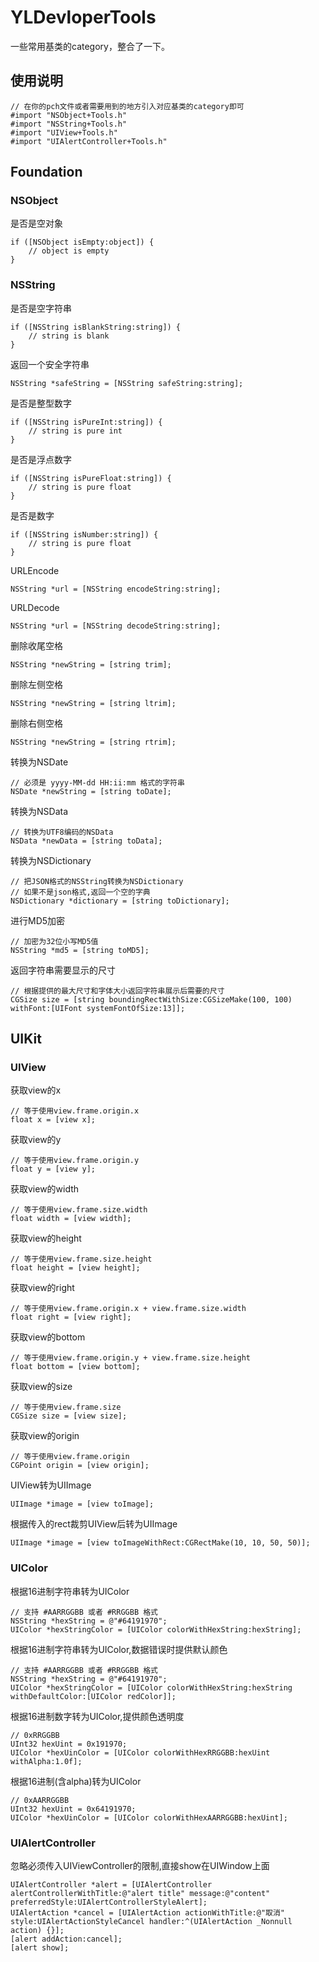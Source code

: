 YLDevloperTools
===
一些常用基类的category，整合了一下。
## 使用说明
```objc
// 在你的pch文件或者需要用到的地方引入对应基类的category即可
#import "NSObject+Tools.h"
#import "NSString+Tools.h"
#import "UIView+Tools.h"
#import "UIAlertController+Tools.h"
```

## Foundation
### NSObject
是否是空对象

```objc
if ([NSObject isEmpty:object]) {
	// object is empty
}
```

### NSString
是否是空字符串

```objc
if ([NSString isBlankString:string]) {
	// string is blank
}
```
返回一个安全字符串

```objc
NSString *safeString = [NSString safeString:string];
```
是否是整型数字

```objc
if ([NSString isPureInt:string]) {
	// string is pure int
}
```
是否是浮点数字

```objc
if ([NSString isPureFloat:string]) {
	// string is pure float
}
```
是否是数字

```objc
if ([NSString isNumber:string]) {
	// string is pure float
}
```
URLEncode

```objc
NSString *url = [NSString encodeString:string];
```
URLDecode

```objc
NSString *url = [NSString decodeString:string];
```
删除收尾空格

```objc
NSString *newString = [string trim];
```
删除左侧空格

```objc
NSString *newString = [string ltrim];
```
删除右侧空格

```objc
NSString *newString = [string rtrim];
```
转换为NSDate

```objc
// 必须是 yyyy-MM-dd HH:ii:mm 格式的字符串
NSDate *newString = [string toDate];
```
转换为NSData

```objc
// 转换为UTF8编码的NSData
NSData *newData = [string toData];
```
转换为NSDictionary

```objc
// 把JSON格式的NSString转换为NSDictionary
// 如果不是json格式,返回一个空的字典
NSDictionary *dictionary = [string toDictionary];
```
进行MD5加密

```objc
// 加密为32位小写MD5值
NSString *md5 = [string toMD5];
```
返回字符串需要显示的尺寸

```objc
// 根据提供的最大尺寸和字体大小返回字符串展示后需要的尺寸
CGSize size = [string boundingRectWithSize:CGSizeMake(100, 100) withFont:[UIFont systemFontOfSize:13]];
```
## UIKit
### UIView
获取view的x

```objc
// 等于使用view.frame.origin.x
float x = [view x];
```
获取view的y

```objc
// 等于使用view.frame.origin.y
float y = [view y];
```
获取view的width

```objc
// 等于使用view.frame.size.width
float width = [view width];
```
获取view的height

```objc
// 等于使用view.frame.size.height
float height = [view height];
```
获取view的right

```objc
// 等于使用view.frame.origin.x + view.frame.size.width
float right = [view right];
```
获取view的bottom

```objc
// 等于使用view.frame.origin.y + view.frame.size.height
float bottom = [view bottom];
```
获取view的size

```objc
// 等于使用view.frame.size
CGSize size = [view size];
```
获取view的origin

```objc
// 等于使用view.frame.origin
CGPoint origin = [view origin];
```
UIView转为UIImage

```objc
UIImage *image = [view toImage];
```
根据传入的rect裁剪UIView后转为UIImage

```objc
UIImage *image = [view toImageWithRect:CGRectMake(10, 10, 50, 50)];
```
### UIColor
根据16进制字符串转为UIColor

```objc
// 支持 #AARRGGBB 或者 #RRGGBB 格式
NSString *hexString = @"#64191970";
UIColor *hexStringColor = [UIColor colorWithHexString:hexString];
```
根据16进制字符串转为UIColor,数据错误时提供默认颜色

```objc
// 支持 #AARRGGBB 或者 #RRGGBB 格式
NSString *hexString = @"#64191970";
UIColor *hexStringColor = [UIColor colorWithHexString:hexString withDefaultColor:[UIColor redColor]];
```
根据16进制数字转为UIColor,提供颜色透明度

```objc
// 0xRRGGBB
UInt32 hexUint = 0x191970;
UIColor *hexUinColor = [UIColor colorWithHexRRGGBB:hexUint withAlpha:1.0f];
```
根据16进制(含alpha)转为UIColor

```objc
// 0xAARRGGBB
UInt32 hexUint = 0x64191970;
UIColor *hexUinColor = [UIColor colorWithHexAARRGGBB:hexUint];
```

### UIAlertController
忽略必须传入UIViewController的限制,直接show在UIWindow上面

```objc
UIAlertController *alert = [UIAlertController alertControllerWithTitle:@"alert title" message:@"content" preferredStyle:UIAlertControllerStyleAlert];
UIAlertAction *cancel = [UIAlertAction actionWithTitle:@"取消" style:UIAlertActionStyleCancel handler:^(UIAlertAction _Nonnull action) {}];
[alert addAction:cancel];
[alert show];
```
